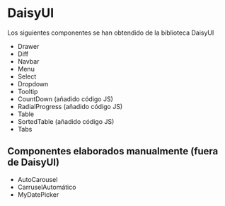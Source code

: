 # DaisyUI

Los siguientes componentes se han obtendido de la biblioteca DaisyUI

- Drawer
- Diff
- Navbar
- Menu
- Select
- Dropdown
- Tooltip
- CountDown (añadido código JS)
- RadialProgress (añadido código JS)
- Table
- SortedTable (añadido código JS)
- Tabs



## Componentes elaborados manualmente (fuera de DaisyUI)

- AutoCarousel
- CarruselAutomático
- MyDatePicker